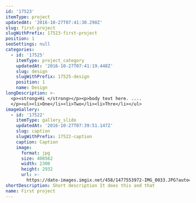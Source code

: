 ```yaml
---
id: '17523'
itemType: project
updatedAt: '2016-10-27T07:41:30.298Z'
slug: first-project
slugWithPrefix: 17523-first-project
position: 1
seoSettings: null
categories:
  - id: '17525'
    itemType: project_category
    updatedAt: '2016-10-27T07:41:19.448Z'
    slug: design
    slugWithPrefix: 17525-design
    position: 1
    name: Design
longDescription: >-
  <p><strong>Hi </strong></p><p>body text here. ....
  </p><ul><li>One</li><li>Two</li><li>Thre</li></ul>
imageGallery:
  - id: '17522'
    itemType: gallery_slide
    updatedAt: '2016-10-27T07:39:51.147Z'
    slug: caption
    slugWithPrefix: 17522-caption
    caption: Caption
    image:
      format: jpg
      size: 408562
      width: 2300
      height: 2932
      url: >-
        https://dato-images.imgix.net/458/1477553972-IMG_0033.JPG?auto=compress%2Cformat&ch=DPR%2CWidth
shortDescription: Short description It does this and that
name: First project
---
```


